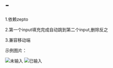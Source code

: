 # -

1.依赖zepto

2.第一个input填充完成自动跳到第二个input,删除反之

3.兼容移动端

示例图片： 

![未输入](<https://github.com/timeneverover/WXPasswordInput/raw/master/img/example1.png>) 
![已输入](<https://github.com/timeneverover/WXPasswordInput/raw/master/img/example2.png>)
